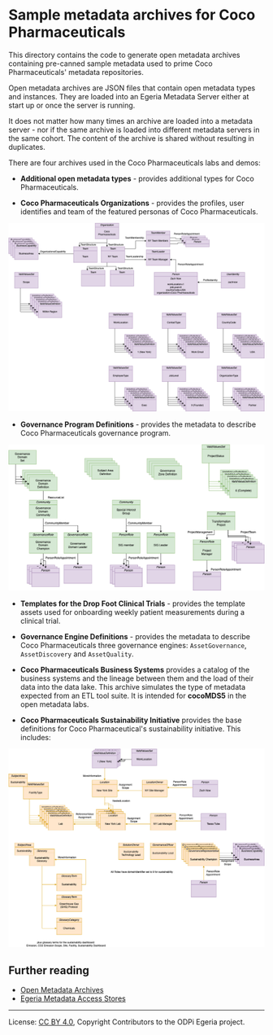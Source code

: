<!-- SPDX-License-Identifier: CC-BY-4.0 -->
<!-- Copyright Contributors to the ODPi Egeria project. -->


# Sample metadata archives for Coco Pharmaceuticals

This directory contains the code to generate open metadata archives containing pre-canned sample metadata used to
prime Coco Pharmaceuticals' metadata repositories.

Open metadata archives are JSON files that contain open metadata types and instances.  They are loaded into
an Egeria Metadata Server either at start up or once the server is running. 

It does not matter how many times an archive are loaded into a metadata server - nor if the same archive is
loaded into different metadata servers in the same cohort.  The content of the archive is shared without resulting
in duplicates.

There are four archives used in the Coco Pharmaceuticals labs and demos:

* **Additional open metadata types** - provides additional types for Coco Pharmaceuticals.

* **Coco Pharmaceuticals Organizations** - provides the profiles, user identifies and team of the featured
  personas of Coco Pharmaceuticals.

![Coco Organization](docs/coco-metadata-archives-organization.png)

* **Governance Program Definitions** - provides the metadata to describe Coco Pharmaceuticals governance program.

![Coco Sustainability](docs/coco-metadata-archives-governance-program.png)

* **Templates for the Drop Foot Clinical Trials** - provides the template assets
  used for onboarding weekly patient measurements during a clinical trial.

* **Governance Engine Definitions** - provides the metadata to describe Coco Pharmaceuticals three governance engines:
  `AssetGovernance`, `AssetDiscovery` and `AssetQuality`.

* **Coco Pharmaceuticals Business Systems** provides a catalog of the business systems and the lineage between
  them and the load of their data into the data lake.  This archive simulates the type of metadata expected from
  an ETL tool suite.  It is intended for **cocoMDS5** in the open metadata labs.

* **Coco Pharmaceuticals Sustainability Initiative** provides the base definitions for Coco Pharmaceutical's
  sustainability initiative.  This includes:

![Coco Sustainability](docs/coco-metadata-archives-sustainability.png)

## Further reading

* [Open Metadata Archives](https://egeria-project.org/concepts/open-metadata-archive/)
* [Egeria Metadata Access Stores](https://egeria-project.org/egeria-docs/concepts/metadata-access-store/)

----
License: [CC BY 4.0](https://creativecommons.org/licenses/by/4.0/),
Copyright Contributors to the ODPi Egeria project.